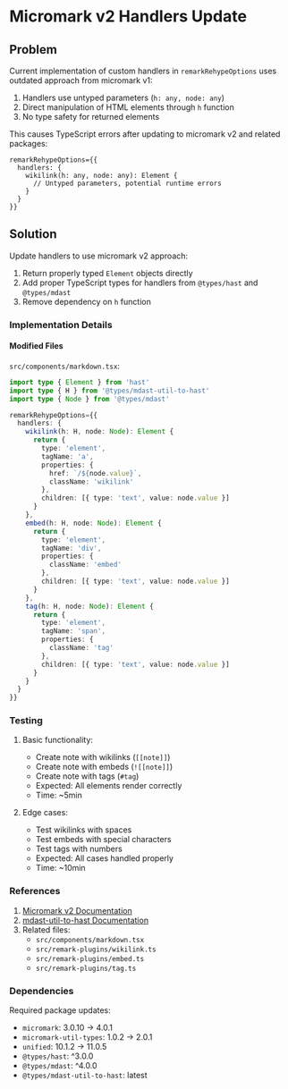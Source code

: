 # Micromark v2 Handlers Update

## Problem

Current implementation of custom handlers in `remarkRehypeOptions` uses outdated approach from micromark v1:

1. Handlers use untyped parameters (`h: any, node: any`)
2. Direct manipulation of HTML elements through `h` function
3. No type safety for returned elements

This causes TypeScript errors after updating to micromark v2 and related packages:

```typescript:src/components/markdown.tsx
remarkRehypeOptions={{
  handlers: {
    wikilink(h: any, node: any): Element {
      // Untyped parameters, potential runtime errors
    }
  }
}}
```

## Solution

Update handlers to use micromark v2 approach:

1. Return properly typed `Element` objects directly
2. Add proper TypeScript types for handlers from `@types/hast` and `@types/mdast`
3. Remove dependency on `h` function

### Implementation Details

#### Modified Files

`src/components/markdown.tsx`:
```typescript
import type { Element } from 'hast'
import type { H } from '@types/mdast-util-to-hast'
import type { Node } from '@types/mdast'

remarkRehypeOptions={{
  handlers: {
    wikilink(h: H, node: Node): Element {
      return {
        type: 'element',
        tagName: 'a',
        properties: {
          href: `/${node.value}`,
          className: 'wikilink'
        },
        children: [{ type: 'text', value: node.value }]
      }
    },
    embed(h: H, node: Node): Element {
      return {
        type: 'element',
        tagName: 'div',
        properties: {
          className: 'embed'
        },
        children: [{ type: 'text', value: node.value }]
      }
    },
    tag(h: H, node: Node): Element {
      return {
        type: 'element',
        tagName: 'span',
        properties: {
          className: 'tag'
        },
        children: [{ type: 'text', value: node.value }]
      }
    }
  }
}}
```

### Testing

1. Basic functionality:
   - Create note with wikilinks (`[[note]]`)
   - Create note with embeds (`![[note]]`)
   - Create note with tags (`#tag`)
   - Expected: All elements render correctly
   - Time: ~5min

2. Edge cases:
   - Test wikilinks with spaces
   - Test embeds with special characters
   - Test tags with numbers
   - Expected: All cases handled properly
   - Time: ~10min

### References

1. [Micromark v2 Documentation](https://github.com/micromark/micromark)
2. [mdast-util-to-hast Documentation](https://github.com/syntax-tree/mdast-util-to-hast)
3. Related files:
   - `src/components/markdown.tsx`
   - `src/remark-plugins/wikilink.ts`
   - `src/remark-plugins/embed.ts`
   - `src/remark-plugins/tag.ts`

### Dependencies

Required package updates:
- `micromark`: 3.0.10 -> 4.0.1
- `micromark-util-types`: 1.0.2 -> 2.0.1
- `unified`: 10.1.2 -> 11.0.5
- `@types/hast`: ^3.0.0
- `@types/mdast`: ^4.0.0
- `@types/mdast-util-to-hast`: latest 